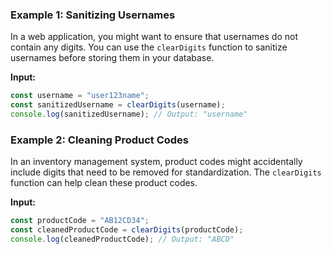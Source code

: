 ### Example 1: Sanitizing Usernames
In a web application, you might want to ensure that usernames do not contain any digits. You can use the `clearDigits` function to sanitize usernames before storing them in your database.

**Input:**
```javascript
const username = "user123name";
const sanitizedUsername = clearDigits(username);
console.log(sanitizedUsername); // Output: "username"
```

### Example 2: Cleaning Product Codes
In an inventory management system, product codes might accidentally include digits that need to be removed for standardization. The `clearDigits` function can help clean these product codes.

**Input:**
```javascript
const productCode = "AB12CD34";
const cleanedProductCode = clearDigits(productCode);
console.log(cleanedProductCode); // Output: "ABCD"
